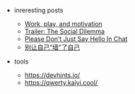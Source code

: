 


- inreresting posts
  - [Work, play, and motivation](https://thesephist.com/posts/play/)
  - [Trailer: The Social Dilemma](https://www.netflix.com/jp/title/81254224)
  - [Please Don’t Just Say Hello In Chat](https://sbmueller.github.io/nohello/)
  - [别让自己“墙”了自己](https://coolshell.cn/articles/20276.html)
 
- tools
  - https://devhints.io/
  - https://qwerty.kaiyi.cool/


<!-- [**<font color= gray> about </font>**](https://xuafeng.github.io/cv/)  &nbsp; &nbsp; &nbsp;&nbsp; [**<font color= gray> cv </font>**](https://xuafeng.github.io/CV-EN-2021.pdf) &nbsp; &nbsp; &nbsp;&nbsp;[**<font color= gray> publications </font>**](https://xuafeng.github.io/cv/#:~:text=Selected%20Publications) -->

<!-- - Archive

This page is used to archived the materials about coding skill. 

Currently this contains the following documents:
- [Code quality](code-quality.md) (2021/09/08)
- [Github flow](github-flow.md) (2021/09/09)
- [Fossil overview](fossil.md) (2021/10/07)
- [Markdown Syntax](markdown.md) (2021/10/07)

Last update: 2021/10/07 -->


